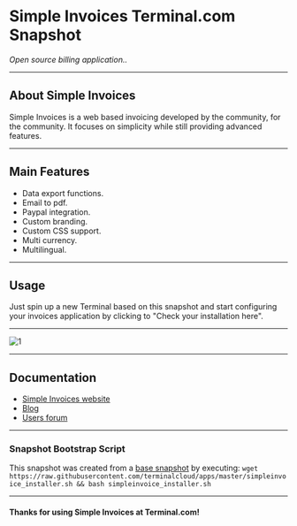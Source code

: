 # **Simple Invoices** Terminal.com Snapshot

*Open source billing application..*

---

## About Simple Invoices

Simple Invoices is a web based invoicing developed by the community, for the community. It focuses on simplicity while still providing advanced features.

---

## Main Features

- Data export functions.
- Email to pdf.
- Paypal integration.
- Custom branding.
- Custom CSS support.
- Multi currency.
- Multilingual.

---

## Usage

Just spin up a new Terminal based on this snapshot and start configuring your invoices application by clicking to "Check your installation here".

---

![1](http://i.imgur.com/ZOkS8xi.png)

---

## Documentation

- [Simple Invoices website](http://simpleinvoices.org/)
- [Blog](http://www.simpleinvoices.org/blog)
- [Users forum](http://www.simpleinvoices.org/forum/)

---

### Snapshot Bootstrap Script

This snapshot was created from a [base snapshot](https://www.terminal.com/tiny/FzpHiTXG1K) by executing:
`wget https://raw.githubusercontent.com/terminalcloud/apps/master/simpleinvoice_installer.sh && bash simpleinvoice_installer.sh`

---

#### Thanks for using Simple Invoices at Terminal.com!
